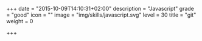 +++
date = "2015-10-09T14:10:31+02:00"
description = "Javascript"
grade = "good"
icon = ""
image = "img/skills/javascript.svg"
level = 30
title = "git"
weight = 0

+++

